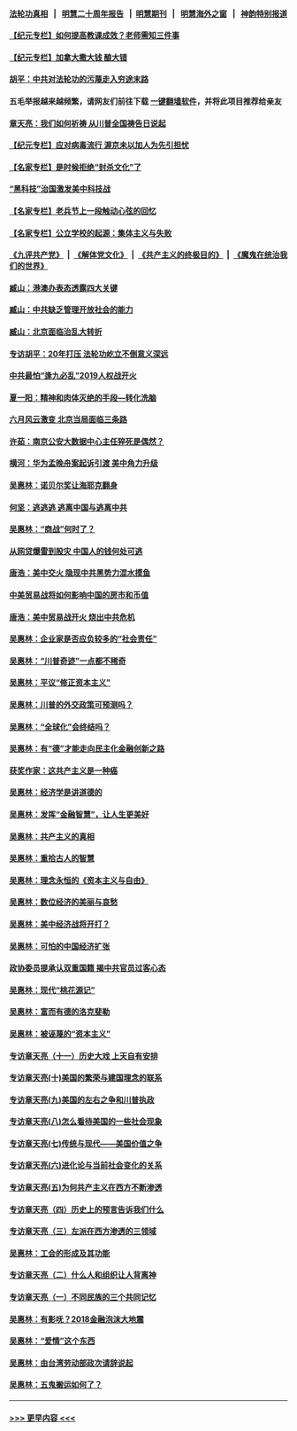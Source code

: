 #### [法轮功真相](https://github.com/gfw-breaker/truth/blob/master/README.md?t=0) &nbsp;&nbsp;|&nbsp;&nbsp; [明慧二十周年报告](https://github.com/gfw-breaker/mh-reports/blob/master/README.md?t=0) &nbsp;&nbsp;|&nbsp;&nbsp;[明慧期刊](https://github.com/gfw-breaker/mh-qikan) &nbsp;&nbsp;|&nbsp;&nbsp; [明慧海外之窗](https://github.com/gfw-breaker/mh-news/blob/master/README.md?t=0) &nbsp;&nbsp;|&nbsp;&nbsp; [神韵特别报道](https://github.com/gfw-breaker/mh-news/blob/master/shenyun.md?t=0)
#### [【纪元专栏】如何提高教课成效？老师需知三件事](../pages/nsc423/n12417848.md?t=06222152) 
#### [【纪元专栏】加拿大撒大钱 酿大错](../pages/nsc423/n12406564.md?t=06222152) 
#### [胡平：中共对法轮功的污蔑走入穷途末路](../pages/nsc423/n12266737.md?t=06222152) 
#### 五毛举报越来越频繁，请网友们前往下载 [一键翻墙软件](https://github.com/gfw-breaker/ssr-accounts)，并将此项目推荐给亲友
#### [章天亮：我们如何祈祷 从川普全国祷告日说起](../pages/nsc423/n11944627.md?t=06222152) 
#### [【纪元专栏】应对病毒流行 渥京未以加人为先引担忧](../pages/nsc423/n11875714.md?t=06222152) 
#### [【名家专栏】是时候拒绝“封杀文化”了](../pages/nsc423/n11814093.md?t=06222152) 
#### [“黑科技”治国激发美中科技战](../pages/nsc423/n11638056.md?t=06222152) 
#### [【名家专栏】老兵节上一段触动心弦的回忆](../pages/nsc423/n11646016.md?t=06222152) 
#### [【名家专栏】公立学校的起源：集体主义与失败](../pages/nsc423/n11601833.md?t=06222152) 
#### [《九评共产党》](https://github.com/begood0513/9ping.md/blob/master/README.md) &nbsp;|&nbsp; [《解体党文化》](../../../../jtdwh.md/blob/master/README.md)  &nbsp;|&nbsp; [《共产主义的终极目的》](../../../../gczydzjmd.md/blob/master/README.md) &nbsp;|&nbsp; [《魔鬼在统治我们的世界》](../../../../mgztzwmdsj.md/blob/master/README.md) 
#### [臧山：港澳办表态透露四大关键](../pages/nsc423/n11421628.md?t=06222152) 
#### [臧山：中共缺乏管理开放社会的能力](../pages/nsc423/n11407457.md?t=06222152) 
#### [臧山：北京面临治乱大转折](../pages/nsc423/n11406895.md?t=06222152) 
#### [专访胡平：20年打压 法轮功屹立不倒意义深远](../pages/nsc423/n11398800.md?t=06222152) 
#### [中共最怕“逢九必乱”2019人权战开火](../pages/nsc423/n11385248.md?t=06222152) 
#### [夏一阳：精神和肉体灭绝的手段—转化洗脑](../pages/nsc423/n11368250.md?t=06222152) 
#### [六月风云激变 北京当局面临三条路](../pages/nsc423/n11313668.md?t=06222152) 
#### [许茹：南京公安大数据中心主任猝死是偶然？](../pages/nsc423/n11064744.md?t=06222152) 
#### [横河：华为孟晚舟案起诉引渡 美中角力升级](../pages/nsc423/n11027230.md?t=06222152) 
#### [吴惠林：诺贝尔奖让海耶克翻身](../pages/nsc423/n10890049.md?t=06222152) 
#### [何坚：逃逃逃 逃离中国与逃离中共](../pages/nsc423/n10592891.md?t=06222152) 
#### [吴惠林：“商战”何时了？](../pages/nsc423/n10573558.md?t=06222152) 
#### [从网贷爆雷到股灾 中国人的钱何处可逃](../pages/nsc423/n10572800.md?t=06222152) 
#### [唐浩：美中交火 隐现中共黑势力混水摸鱼](../pages/nsc423/n10544040.md?t=06222152) 
#### [中美贸易战将如何影响中国的房市和币值](../pages/nsc423/n10543697.md?t=06222152) 
#### [唐浩：美中贸易战开火 烧出中共危机](../pages/nsc423/n10540126.md?t=06222152) 
#### [吴惠林：企业家是否应负较多的“社会责任”](../pages/nsc423/n10535022.md?t=06222152) 
#### [吴惠林：“川普奇迹”一点都不稀奇](../pages/nsc423/n10512808.md?t=06222152) 
#### [吴惠林：平议“修正资本主义”](../pages/nsc423/n10495724.md?t=06222152) 
#### [吴惠林：川普的外交政策可预测吗？](../pages/nsc423/n10462387.md?t=06222152) 
#### [吴惠林：“全球化”会终结吗？](../pages/nsc423/n10452838.md?t=06222152) 
#### [吴惠林：有“德”才能走向民主化金融创新之路](../pages/nsc423/n10432292.md?t=06222152) 
#### [获奖作家：这共产主义是一种癌](../pages/nsc423/n10431541.md?t=06222152) 
#### [吴惠林：经济学是讲道德的](../pages/nsc423/n10398014.md?t=06222152) 
#### [吴惠林：发挥“金融智慧”，让人生更美好](../pages/nsc423/n10375019.md?t=06222152) 
#### [吴惠林：共产主义的真相](../pages/nsc423/n10351394.md?t=06222152) 
#### [吴惠林：重拾古人的智慧](../pages/nsc423/n10337691.md?t=06222152) 
#### [吴惠林：理念永恒的《资本主义与自由》](../pages/nsc423/n10316274.md?t=06222152) 
#### [吴惠林：数位经济的美丽与哀愁](../pages/nsc423/n10292946.md?t=06222152) 
#### [吴惠林：美中经济战将开打？](../pages/nsc423/n10258825.md?t=06222152) 
#### [吴惠林：可怕的中国经济扩张](../pages/nsc423/n10219147.md?t=06222152) 
#### [政协委员提承认双重国籍 揭中共官员过客心态](../pages/nsc423/n10208809.md?t=06222152) 
#### [吴惠林：现代“桃花源记”](../pages/nsc423/n10185234.md?t=06222152) 
#### [吴惠林：富而有德的洛克斐勒](../pages/nsc423/n10142264.md?t=06222152) 
#### [吴惠林：被诬蔑的“资本主义”](../pages/nsc423/n10124816.md?t=06222152) 
#### [专访章天亮（十一）历史大戏 上天自有安排](../pages/nsc423/n10094905.md?t=06222152) 
#### [专访章天亮(十)美国的繁荣与建国理念的联系](../pages/nsc423/n10094899.md?t=06222152) 
#### [专访章天亮(九)美国的左右之争和川普执政](../pages/nsc423/n10094889.md?t=06222152) 
#### [专访章天亮(八)怎么看待美国的一些社会现象](../pages/nsc423/n10094857.md?t=06222152) 
#### [专访章天亮(七)传统与现代——美国价值之争](../pages/nsc423/n10093140.md?t=06222152) 
#### [专访章天亮(六)进化论与当前社会变化的关系](../pages/nsc423/n10092036.md?t=06222152) 
#### [专访章天亮(五)为何共产主义在西方不断渗透](../pages/nsc423/n10083620.md?t=06222152) 
#### [专访章天亮（四）历史上的预言告诉我们什么](../pages/nsc423/n10083606.md?t=06222152) 
#### [专访章天亮（三）左派在西方渗透的三领域](../pages/nsc423/n10081115.md?t=06222152) 
#### [吴惠林：工会的形成及其功能](../pages/nsc423/n10080633.md?t=06222152) 
#### [专访章天亮（二）什么人和组织让人背离神](../pages/nsc423/n10076637.md?t=06222152) 
#### [专访章天亮（一）不同民族的三个共同记忆](../pages/nsc423/n10074188.md?t=06222152) 
#### [吴惠林：有影呒？2018金融泡沫大地震](../pages/nsc423/n10040534.md?t=06222152) 
#### [吴惠林：“爱情”这个东西](../pages/nsc423/n10019423.md?t=06222152) 
#### [吴惠林：由台湾劳动部政次请辞说起](../pages/nsc423/n9979679.md?t=06222152) 
#### [吴惠林：五鬼搬运如何了？](../pages/nsc423/n9925338.md?t=06222152) 

----
#### [ >>> 更早内容 <<< ](../indexes/nsc423-earlier.md)
